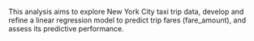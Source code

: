 This analysis aims to explore New York City taxi trip data, develop and refine a linear regression model to predict trip fares (fare_amount), and assess its predictive performance.
